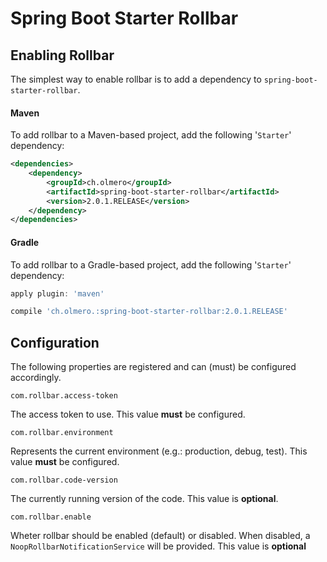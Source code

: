 # Spring Boot Starter Rollbar

## Enabling Rollbar
The simplest way to enable rollbar is to add a dependency to
`spring-boot-starter-rollbar`.

#### Maven
To add rollbar to a Maven-based project, add the following '`Starter`' dependency:

```xml
<dependencies>
    <dependency>
        <groupId>ch.olmero</groupId>
        <artifactId>spring-boot-starter-rollbar</artifactId>
        <version>2.0.1.RELEASE</version>
    </dependency>
</dependencies>
```

#### Gradle
To add rollbar to a Gradle-based project, add the following '`Starter`' dependency:

```groovy
apply plugin: 'maven'

compile 'ch.olmero.:spring-boot-starter-rollbar:2.0.1.RELEASE'
```


## Configuration
The following properties are registered and can (must) be configured accordingly.

`com.rollbar.access-token`

The access token to use. This value **must** be configured.

`com.rollbar.environment`

Represents the current environment (e.g.: production, debug, test). This value **must** be configured.

`com.rollbar.code-version`

The currently running version of the code. This value is **optional**.

`com.rollbar.enable`

Wheter rollbar should be enabled (default) or disabled. When disabled, a `NoopRollbarNotificationService` will be provided. This value is **optional**
